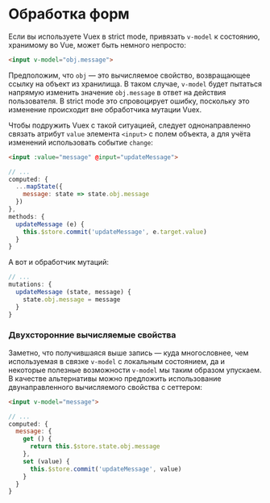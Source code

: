 # Обработка форм

Если вы используете Vuex в strict mode, привязать `v-model` к состоянию, хранимому во Vue, может быть немного непросто:

``` html
<input v-model="obj.message">
```

Предположим, что `obj` — это вычисляемое свойство, возвращающее ссылку на объект из хранилища. В таком случае, `v-model` будет пытаться напрямую изменить значение `obj.message` в ответ на действия пользователя. В strict mode это спровоцирует ошибку, поскольку это изменение происходит вне обработчика мутации Vuex.

Чтобы подружить Vuex с такой ситуацией, следует однонаправленно связать атрибут `value` элемента `<input>` с полем объекта, а для учёта изменений использовать событие `change`:

``` html
<input :value="message" @input="updateMessage">
```
``` js
// ...
computed: {
  ...mapState({
    message: state => state.obj.message
  })
},
methods: {
  updateMessage (e) {
    this.$store.commit('updateMessage', e.target.value)
  }
}
```

А вот и обработчик мутаций:

``` js
// ...
mutations: {
  updateMessage (state, message) {
    state.obj.message = message
  }
}
```

### Двухсторонние вычисляемые свойства

Заметно, что получившаяся выше запись — куда многословнее, чем используемая в связке `v-model` с локальным состоянием, да и некоторые полезные возможности `v-model` мы таким образом упускаем. В качестве альтернативы можно предложить использование двунаправленного вычисляемого свойства с сеттером:

``` html
<input v-model="message">
```
``` js
// ...
computed: {
  message: {
    get () {
      return this.$store.state.obj.message
    },
    set (value) {
      this.$store.commit('updateMessage', value)
    }
  }
}
```
